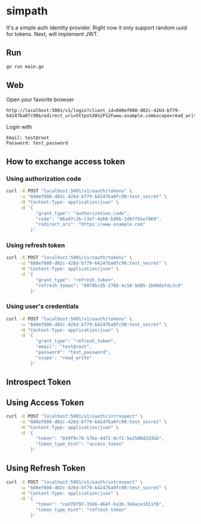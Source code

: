 # simpath

It's a simple auth identity provider.
Right now it only support random uuid for tokens. Next, will implement JWT.

## Run
```bash
go run main.go
```

## Web
Open your favorite browser
```
http://localhost:5001/v1/login?client_id=600ef080-d02c-426d-bf79-64247ba0fc90&redirect_uri=https%3A%2F%2Fwww.example.com&scope=read_write&state=somestate
```

Login with
```
Email: test@root
Password: test_password
```

## How to exchange access token

### Using authorization code
```sh
curl -X POST "localhost:5001/v1/oauth/tokens" \
     -u "600ef080-d02c-426d-bf79-64247ba0fc90:test_secret" \
     -H "Content-Type: application/json" \
     -d '{
           "grant_type": "authorization_code",
           "code": "66a97c2b-c3e7-4ab8-bd0b-2dbffb5e70b9",
           "redirect_uri": "https://www.example.com"
         }'
```

### Using refresh token
```sh
curl -X POST "localhost:5001/v1/oauth/tokens" \
     -u "600ef080-d02c-426d-bf79-64247ba0fc90:test_secret" \
     -H "Content-Type: application/json" \
     -d '{
           "grant_type": "refresh_token",
           "refresh_token": "0070bcd5-278b-4c58-9d85-1b9b0afdc3c9"
         }'
```

### Using user's credentials
```sh
curl -X POST "localhost:5001/v1/oauth/tokens" \
     -u "600ef080-d02c-426d-bf79-64247ba0fc90:test_secret" \
     -H "Content-Type: application/json" \
     -d '{
           "grant_type": "refresh_token",
           "email": "test@root",
           "password": "test_password",
           "scope": "read_write"
         }'
```

## Introspect Token

## Using Access Token
```sh
curl -X POST "localhost:5001/v1/oauth/introspect" \
     -u "600ef080-d02c-426d-bf79-64247ba0fc90:test_secret" \
     -H "Content-Type: application/json" \
     -d '{
           "token": "b59f9c78-57be-44f2-8cf2-5e2506d2d3bb",
           "token_type_hint": "access_token"
         }'
```

## Using Refresh Token
```sh
curl -X POST "localhost:5001/v1/oauth/introspect" \
     -u "600ef080-d02c-426d-bf79-64247ba0fc90:test_secret" \
     -H "Content-Type: application/json" \
     -d '{
           "token": "ced70797-3566-464f-ba36-344ace1811f6",
           "token_type_hint": "refresh_token"
         }'
```
